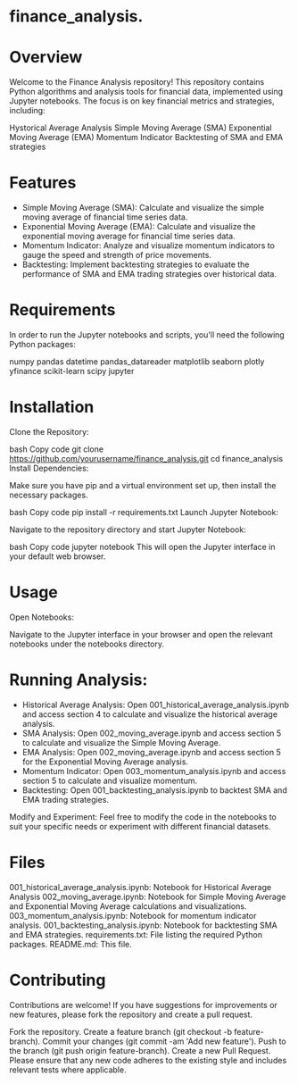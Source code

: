 # finance_analysis.

# Overview
Welcome to the Finance Analysis repository! This repository contains Python algorithms and analysis tools for financial data, implemented using Jupyter notebooks. The focus is on key financial metrics and strategies, including:

Hystorical Average Analysis
Simple Moving Average (SMA)
Exponential Moving Average (EMA)
Momentum Indicator
Backtesting of SMA and EMA strategies

# Features
* Simple Moving Average (SMA): Calculate and visualize the simple moving average of financial time series data.
* Exponential Moving Average (EMA): Calculate and visualize the exponential moving average for financial time series data.
* Momentum Indicator: Analyze and visualize momentum indicators to gauge the speed and strength of price movements.
* Backtesting: Implement backtesting strategies to evaluate the performance of SMA and EMA trading strategies over historical data.

# Requirements 
In order to run the Jupyter notebooks and scripts, you'll need the following Python packages:

numpy
pandas
datetime
pandas_datareader
matplotlib
seaborn 
plotly
yfinance 
scikit-learn
scipy
jupyter

# Installation
Clone the Repository:

bash
Copy code
git clone https://github.com/yourusername/finance_analysis.git
cd finance_analysis
Install Dependencies:

Make sure you have pip and a virtual environment set up, then install the necessary packages.

bash
Copy code
pip install -r requirements.txt
Launch Jupyter Notebook:

Navigate to the repository directory and start Jupyter Notebook:

bash
Copy code
jupyter notebook
This will open the Jupyter interface in your default web browser.

# Usage
Open Notebooks:

Navigate to the Jupyter interface in your browser and open the relevant notebooks under the notebooks directory.

# Running Analysis:

* Historical Average Analysis: Open 001_historical_average_analysis.ipynb and access section 4 to calculate and visualize the historical average analysis.
* SMA Analysis: Open 002_moving_average.ipynb and access section 5 to calculate and visualize the Simple Moving Average.
* EMA Analysis: Open 002_moving_average.ipynb and access section 5 for the Exponential Moving Average analysis.
* Momentum Indicator: Open 003_momentum_analysis.ipynb and access section 5 to calculate and visualize momentum.
* Backtesting: Open 001_backtesting_analysis.ipynb to backtest SMA and EMA trading strategies.

Modify and Experiment:
Feel free to modify the code in the notebooks to suit your specific needs or experiment with different financial datasets.


# Files
001_historical_average_analysis.ipynb: Notebook for Historical Average Analysis
002_moving_average.ipynb: Notebook for Simple Moving Average and Exponential Moving Average calculations and visualizations.
003_momentum_analysis.ipynb: Notebook for momentum indicator analysis.
001_backtesting_analysis.ipynb: Notebook for backtesting SMA and EMA strategies.
requirements.txt: File listing the required Python packages.
README.md: This file.

# Contributing
Contributions are welcome! If you have suggestions for improvements or new features, please fork the repository and create a pull request.

Fork the repository.
Create a feature branch (git checkout -b feature-branch).
Commit your changes (git commit -am 'Add new feature').
Push to the branch (git push origin feature-branch).
Create a new Pull Request.
Please ensure that any new code adheres to the existing style and includes relevant tests where applicable.